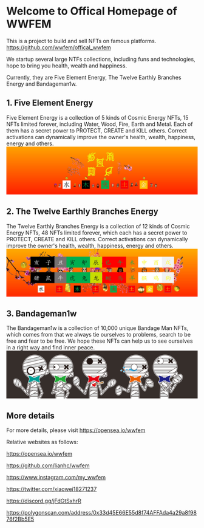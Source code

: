 # Welcome to Offical Homepage of WWFEM
 This is a project to build and sell NFTs on famous platforms. https://github.com/wwfem/offical_wwfem
 
 We startup several large NTFs collections, including funs and technologies, hope to bring you health, wealth and happiness.
 
 Currently, they are Five Element Energy, The Twelve Earthly Branches Energy and Bandageman1w.

## 1. Five Element Energy
Five Element Energy is a collection of 5 kinds of Cosmic Energy NFTs, 15 NFTs limited forever, including Water, Wood, Fire, Earth and Metal. Each of them has a secret power to PROTECT, CREATE and KILL others. Correct activations can dynamically improve the owner's health, wealth, happiness, energy and others.
![bannerFive Element Energy](https://github.com/lianhc/wwfem/blob/main/logo/5.png)

## 2. The Twelve Earthly Branches Energy
The Twelve Earthly Branches Energy is a collection of 12 kinds of Cosmic Energy NFTs, 48 NFTs limited forever, which each has a secret power to PROTECT, CREATE and KILL others. Correct activations can dynamically improve the owner's health, wealth, happiness, energy and others.
![banner The Twelve Earthly Branches Energy](https://github.com/lianhc/wwfem/blob/main/logo/4.png)

## 3. Bandageman1w
The Bandageman1w is a collection of 10,000 unique Bandage Man NFTs, which comes from that we always tie ourselves to problems, search to be free and fear to be free. We hope these NFTs can help us to see ourselves in a right way and find inner peace.
![banner Bandageman1w](https://github.com/lianhc/wwfem/blob/main/logo/Banner.png)

## More details
For more details, please visit https://opensea.io/wwfem

Relative websites as follows:

https://opensea.io/wwfem

https://github.com/lianhc/wwfem

https://www.instagram.com/my_wwfem

https://twitter.com/xiaowei18271237

https://discord.gg/jFdGtSxhrR

https://polygonscan.com/address/0x33d45E66E55d8f74AFFAda4a29a8f9876f2Bb5E5
